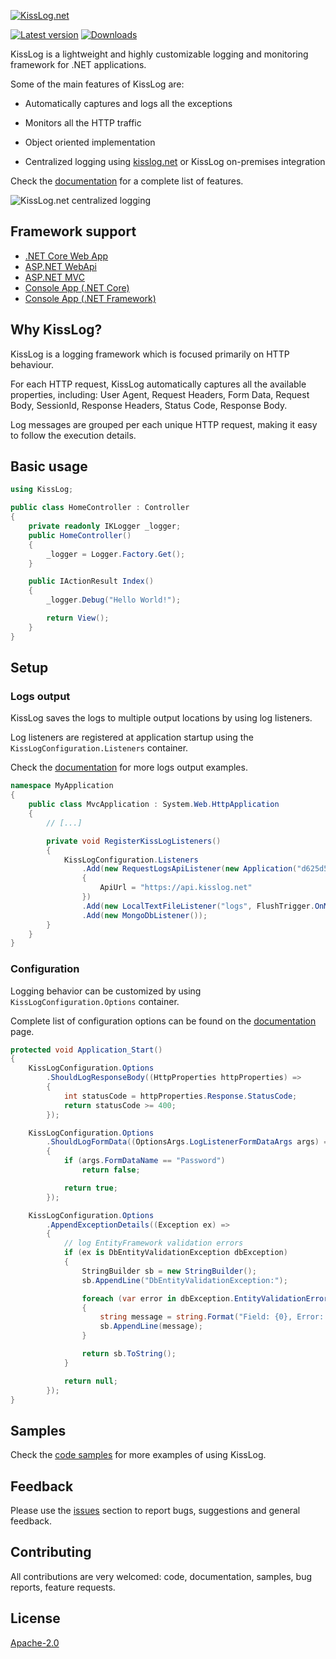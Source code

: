 [![KissLog.net](https://kisslog.net/cdn/KissLog/logos/kisslog-logo-64.png)](https://kisslog.net/)

[![Latest version](https://img.shields.io/nuget/v/KissLog.svg?style=flat-square&label=KissLog)](https://www.nuget.org/packages?q=kisslog) [![Downloads](https://img.shields.io/nuget/dt/KissLog.svg?style=flat-square&label=Downloads)](https://www.nuget.org/packages?q=kisslog)

KissLog is a lightweight and highly customizable logging and monitoring framework for .NET applications.

Some of the main features of KissLog are:

- Automatically captures and logs all the exceptions

- Monitors all the HTTP traffic

- Object oriented implementation

- Centralized logging using [kisslog.net](https://kisslog.net) or KissLog on-premises integration

Check the [documentation](https://docs.kisslog.net) for a complete list of features.

![KissLog.net centralized logging](https://docs.kisslog.net/_images/centralized-logging.png)

## Framework support

- [.NET Core Web App](/testApps/AspNetCore5)
- [ASP.NET WebApi](/testApps/AspNet.WebApi)
- [ASP.NET MVC](/testApps/AspNet.Mvc)
- [Console App (.NET Core)](/testApps/ConsoleApp_NetCore)
- [Console App (.NET Framework)](/testApps/ConsoleApp_NetFramework)

## Why KissLog?

KissLog is a logging framework which is focused primarily on HTTP behaviour.

For each HTTP request, KissLog automatically captures all the available properties, including: User Agent, Request Headers, Form Data, Request Body, SessionId, Response Headers, Status Code, Response Body.

Log messages are grouped per each unique HTTP request, making it easy to follow the execution details.

## Basic usage

```csharp
using KissLog;

public class HomeController : Controller
{
    private readonly IKLogger _logger;
    public HomeController()
    {
        _logger = Logger.Factory.Get();
    }

    public IActionResult Index()
    {
        _logger.Debug("Hello World!");

        return View();
    }
}
```

## Setup

### Logs output

KissLog saves the logs to multiple output locations by using log listeners.

Log listeners are registered at application startup using the `KissLogConfiguration.Listeners` container.

Check the [documentation](https://docs.kisslog.net/SDK/logs-output/index.html) for more logs output examples.

```csharp
namespace MyApplication
{
    public class MvcApplication : System.Web.HttpApplication
    {
        // [...]

        private void RegisterKissLogListeners()
        {
            KissLogConfiguration.Listeners
                .Add(new RequestLogsApiListener(new Application("d625d5c8-ef47-4cd5-bf2d-6b0a1fa7fda4", "39bb675d-5c13-4bd8-9b5a-1d368da020a2"))
                {
                    ApiUrl = "https://api.kisslog.net"
                })
                .Add(new LocalTextFileListener("logs", FlushTrigger.OnMessage))
                .Add(new MongoDbListener());
        }
    }
}
```

### Configuration

Logging behavior can be customized by using `KissLogConfiguration.Options` container.

Complete list of configuration options can be found on the [documentation](https://docs.kisslog.net/SDK/configuration/index.html) page.

```csharp
protected void Application_Start()
{
    KissLogConfiguration.Options
        .ShouldLogResponseBody((HttpProperties httpProperties) =>
        {
            int statusCode = httpProperties.Response.StatusCode;
            return statusCode >= 400;
        });

    KissLogConfiguration.Options
        .ShouldLogFormData((OptionsArgs.LogListenerFormDataArgs args) =>
        {
            if (args.FormDataName == "Password")
                return false;

            return true;
        });

    KissLogConfiguration.Options
        .AppendExceptionDetails((Exception ex) =>
        {
            // log EntityFramework validation errors
            if (ex is DbEntityValidationException dbException)
            {
                StringBuilder sb = new StringBuilder();
                sb.AppendLine("DbEntityValidationException:");

                foreach (var error in dbException.EntityValidationErrors.SelectMany(p => p.ValidationErrors))
                {
                    string message = string.Format("Field: {0}, Error: {1}", error.PropertyName, error.ErrorMessage);
                    sb.AppendLine(message);
                }

                return sb.ToString();
            }

            return null;
        });
}
```

## Samples

Check the [code samples](https://github.com/KissLog-net/KissLog.samples) for more examples of using KissLog.

## Feedback

Please use the [issues](https://github.com/KissLog-net/KissLog.Sdk/issues) section to report bugs, suggestions and general feedback.

## Contributing

All contributions are very welcomed: code, documentation, samples, bug reports, feature requests.

## License

[Apache-2.0](LICENSE.md)
